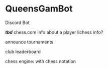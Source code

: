 # QueensGamBot
Discord Bot





***tbd***
chess.com info about a player
lichess info?

announce tournaments

club leaderboard

chess engine: with chess notation
